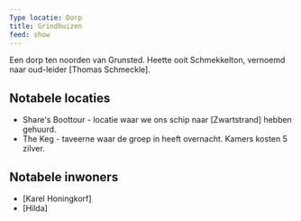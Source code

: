 ```yaml
---
Type locatie: Dorp
title: Grindhuizen
feed: show
---
```

Een dorp ten noorden van Grunsted. Heette ooit Schmekkelton, vernoemd naar oud-leider [Thomas Schmeckle].

## Notabele locaties
- Share's Boottour - locatie waar we ons schip naar [Zwartstrand] hebben gehuurd.
- The Keg - taveerne waar de groep in heeft overnacht. Kamers kosten 5 zilver.

## Notabele inwoners
- [Karel Honingkorf]
- [Hilda]